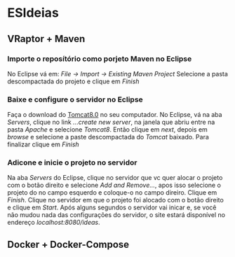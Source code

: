 # ESIdeias

## VRaptor + Maven

### Importe o reposítório como porjeto Maven no Eclipse

No Eclipse vá em:
*File -> Import -> Existing Maven Project* 
Selecione a pasta descompactada do projeto e clique em *Finish*

### Baixe e configure o servidor no Eclipse

Faça o download do [Tomcat8.0](http://ftp.unicamp.br/pub/apache/tomcat/tomcat-8/v8.0.43/bin/apache-tomcat-8.0.43.zip) no seu computador.
No Eclipse, vá na aba *Servers*, clique no link *...create new server*, na janela que abriu entre na pasta *Apache* e selecione *Tomcat8*.
Então clique em *next*, depois em *browse* e selecione a paste descompactada do *Tomcat* baixado. Para finalizar clique em *Finish*

### Adicone e inicie o projeto no servidor

Na aba *Servers* do Eclipse, clique no servidor que vc quer alocar o projeto com o botão direito e selecione *Add and Remove...*, apos isso selecione o projeto do no campo esquerdo e coloque-o no campo direiro. Clique em *Finish*.
Clique no servidor em que o projeto foi alocado com o botão direito e clique em *Start*. Após alguns segundos o servidor vai inicar e, se você não mudou nada das configurações do servidor, o site estará disponível no endereço *localhost:8080/ideas*.

## Docker + Docker-Compose



  

  	

